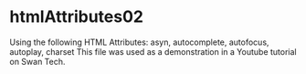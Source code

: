 # htmlAttributes02
Using the following HTML Attributes:
asyn, autocomplete, autofocus, autoplay, charset
This file was used as a demonstration in a Youtube 
tutorial on Swan Tech.
